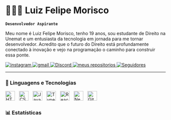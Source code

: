 # 👨🏻‍💻 Luiz Felipe Morisco

**`Desenvolvedor Aspirante`**

Meu nome é Luiz Felipe Morisco, tenho 19 anos, sou estudante de Direito na Unemat e um entusiasta da tecnologia em jornada para me tornar desenvolvedor. Acredito que o futuro do Direito está profundamente conectado à inovação e vejo na programação o caminho para construir essa ponte.
<p align="left">
    <a href="https://www.instagram.com/luizmorisco/?next=%2F">
        <img 
            alt="instagram" 
            title="Instagram" 
            src="https://img.shields.io/badge/Instagram-%23E4405F?style=for-the-badge&logo=instagram&logoColor=white"
        />
    </a>
    <a href="mailto:luizfelipemorisco@gmail.com">
        <img 
            alt="gmail" 
            title="Meu Gmail" 
            src="https://img.shields.io/badge/Gmail-%23D14836?style=for-the-badge&logo=gmail&logoColor=white"
        />
    <a href="https://discord.com/users/luizmorisco" target="_blank">
    <img src="https://img.shields.io/badge/Discord-%237289DA?style=for-the-badge&logo=discord&logoColor=white" alt="Discord">
    </a>
    </a> 
    <a href="https://github.com/luizvortex?tab=repositories">
        <img
            alt="meus repositorios"
            tittle="Meus Repositórios"
            src="https://custom-icon-badges.demolab.com/badge/-My%20Repos-blue?style=for-the-badge&logoColor=white&logo=repo"
        />
    </a>
    <a href="https://github.com/luizvortex?tab=followers">
        <img 
            alt="Seguidores" 
            title="Me siga no GitHub" 
            src="https://custom-icon-badges.demolab.com/github/followers/luizvortex?color=236ad3&labelColor=1155ba&style=for-the-badge&logo=github&label=Seguidores&logoColor=white"
        />
    </a>
</p>

---

### 🤖 Linguagens e Tecnologias

<img 
    align="left" 
    alt="HTML"
    title="HTML" 
    width="30px" 
    style="padding-right: 10px;" 
    src="https://cdn.jsdelivr.net/gh/devicons/devicon@latest/icons/html5/html5-original.svg" 
/>
<img 
    align="left" 
    alt="CSS" 
    title="CSS"
    width="30px" 
    style="padding-right: 10px;" 
    src="https://cdn.jsdelivr.net/gh/devicons/devicon@latest/icons/css3/css3-original.svg" 
/>
<img 
    align="left" 
    alt="JavaScript" 
    title="JavaScript"
    width="30px" 
    style="padding-right: 10px;" 
    src="https://cdn.jsdelivr.net/gh/devicons/devicon@latest/icons/javascript/javascript-original.svg" 
/>
<img 
    align="left" 
    alt="TypeScript"
    title="TypeScript" 
    width="30px" 
    style="padding-right: 10px;" 
    src="https://cdn.jsdelivr.net/gh/devicons/devicon@latest/icons/typescript/typescript-original.svg" 
/>
<img 
    align="left" 
    alt="React"
    title="React" 
    width="30px" 
    style="padding-right: 10px;" 
    src="https://cdn.jsdelivr.net/gh/devicons/devicon@latest/icons/react/react-original.svg" 
/>
<img 
    align="left" 
    alt="Next.js" 
    title="Next.js"
    width="30px" 
    style="padding-right: 10px;" 
    src="https://cdn.jsdelivr.net/gh/devicons/devicon@latest/icons/nextjs/nextjs-original.svg" 
/>


<img 
    align="left" 
    alt="Git" 
    title="Git"
    width="30px" 
    style="padding-right: 10px;" 
    src="https://cdn.jsdelivr.net/gh/devicons/devicon@latest/icons/git/git-original.svg" 
/>

<br/>
<br/>

### 📊 Estatísticas


